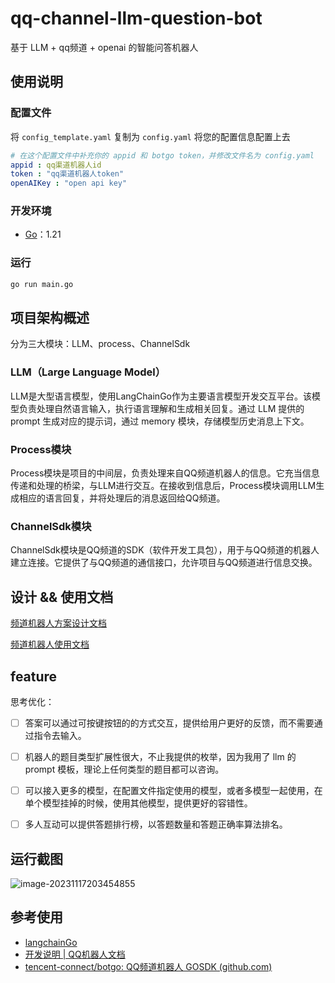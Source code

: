 # qq-channel-llm-question-bot
基于 LLM + qq频道 + openai 的智能问答机器人

## 使用说明

### 配置文件

将 `config_template.yaml` 复制为 `config.yaml` 将您的配置信息配置上去

```yaml
# 在这个配置文件中补充你的 appid 和 botgo token，并修改文件名为 config.yaml
appid : qq渠道机器人id
token : "qq渠道机器人token"
openAIKey : "open api key"
```

### 开发环境

- [Go](https://golang.google.cn/doc/install)：1.21

### 运行

```bash
go run main.go
```

## 项目架构概述

分为三大模块：LLM、process、ChannelSdk

### LLM（Large Language Model）

LLM是大型语言模型，使用LangChainGo作为主要语言模型开发交互平台。该模型负责处理自然语言输入，执行语言理解和生成相关回复。通过 LLM 提供的 prompt 生成对应的提示词，通过 memory 模块，存储模型历史消息上下文。

### Process模块

Process模块是项目的中间层，负责处理来自QQ频道机器人的信息。它充当信息传递和处理的桥梁，与LLM进行交互。在接收到信息后，Process模块调用LLM生成相应的语言回复，并将处理后的消息返回给QQ频道。

### ChannelSdk模块

ChannelSdk模块是QQ频道的SDK（软件开发工具包），用于与QQ频道的机器人建立连接。它提供了与QQ频道的通信接口，允许项目与QQ频道进行信息交换。

## 设计 && 使用文档 

[频道机器人方案设计文档](https://github.com/Fan-Yu-Feng/qq-channel-llm-question-bot/blob/master/doc/%E8%B6%A3%E5%91%B3%E9%97%AE%E7%AD%94%E9%A2%91%E9%81%93%E6%9C%BA%E5%99%A8%E4%BA%BA%E6%96%B9%E6%A1%88%E8%AE%BE%E8%AE%A1%E6%96%87%E6%A1%A3.md)

[频道机器人使用文档](https://github.com/Fan-Yu-Feng/qq-channel-llm-question-bot/blob/master/doc/%E8%B6%A3%E5%91%B3%E9%97%AE%E7%AD%94%E9%A2%91%E9%81%93%E6%9C%BA%E5%99%A8%E4%BA%BA%E4%BD%BF%E7%94%A8%E8%AF%B4%E6%98%8E%E6%96%87%E6%A1%A3.md)

## feature

思考优化：
- [ ] 答案可以通过可按键按钮的的方式交互，提供给用户更好的反馈，而不需要通过指令去输入。
- [ ] 机器人的题目类型扩展性很大，不止我提供的枚举，因为我用了 llm 的prompt 模板，理论上任何类型的题目都可以咨询。
- [ ] 可以接入更多的模型，在配置文件指定使用的模型，或者多模型一起使用，在单个模型挂掉的时候，使用其他模型，提供更好的容错性。
- [ ] 多人互动可以提供答题排行榜，以答题数量和答题正确率算法排名。



## 运行截图

![image-20231117203454855](https://fanyohong-blog.oss-cn-shenzhen.aliyuncs.com/image/image-20231117203454855.png)





## 参考使用

- [langchainGo](https://tmc.github.io/langchaingo/docs/)
- [开发说明 | QQ机器人文档](https://bot.q.qq.com/wiki/develop/api/)
- [tencent-connect/botgo: QQ频道机器人 GOSDK (github.com)](https://github.com/tencent-connect/botgo)

